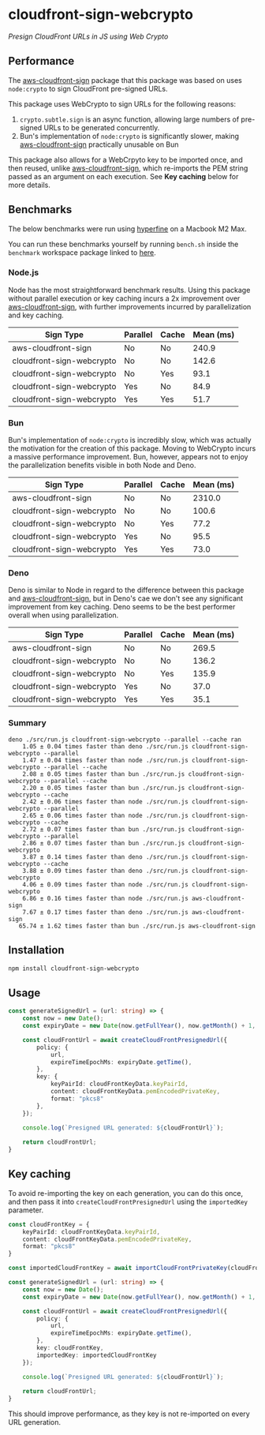 # cloudfront-sign-webcrypto
*Presign CloudFront URLs in JS using Web Crypto*

## Performance
The [aws-cloudfront-sign](https://github.com/jasonsims/aws-cloudfront-sign) package that this package was based on uses `node:crypto` to sign CloudFront pre-signed URLs.

This package uses WebCrypto to sign URLs for the following reasons:
1. `crypto.subtle.sign` is an async function, allowing large numbers of pre-signed URLs to be generated concurrently.
2. Bun's implementation of `node:crypto` is significantly slower, making [aws-cloudfront-sign](https://github.com/jasonsims/aws-cloudfront-sign) practically unusable on Bun

This package also allows for a WebCrpyto key to be imported once, and then reused, unlike [aws-cloudfront-sign](https://github.com/jasonsims/aws-cloudfront-sign), which re-imports the PEM string passed as an argument on each execution. See **Key caching** below for more details.

## Benchmarks
The below benchmarks were run using [hyperfine](https://github.com/sharkdp/hyperfine) on a Macbook M2 Max.

You can run these benchmarks yourself by running `bench.sh` inside the `benchmark` workspace package linked to [here](https://github.com/calasanmarko/cloudfront-sign-webcrypto/blob/main/packages/benchmark/bench.sh).

### Node.js
Node has the most straightforward benchmark results. Using this package without parallel execution or key caching incurs a 2x improvement over [aws-cloudfront-sign](https://github.com/jasonsims/aws-cloudfront-sign), with further improvements incurred by parallelization and key caching.

| Sign Type                  | Parallel | Cache | Mean (ms) |
|----------------------------|----------|-------|-----------|
| aws-cloudfront-sign        | No       | No    | 240.9     |
| cloudfront-sign-webcrypto  | No       | No    | 142.6     |
| cloudfront-sign-webcrypto  | No       | Yes   | 93.1      |
| cloudfront-sign-webcrypto  | Yes      | No    | 84.9      |
| cloudfront-sign-webcrypto  | Yes      | Yes   | 51.7      |

### Bun
Bun's implementation of `node:crypto` is incredibly slow, which was actually the motivation for the creation of this package. Moving to WebCrypto incurs a massive performance improvement. Bun, however, appears not to enjoy the parallelization benefits visible in both Node and Deno.

| Sign Type                  | Parallel | Cache | Mean (ms) |
|----------------------------|----------|-------|-----------|
| aws-cloudfront-sign        | No       | No    | 2310.0    |
| cloudfront-sign-webcrypto  | No       | No    | 100.6     |
| cloudfront-sign-webcrypto  | No       | Yes   | 77.2      |
| cloudfront-sign-webcrypto  | Yes      | No    | 95.5      |
| cloudfront-sign-webcrypto  | Yes      | Yes   | 73.0      |

### Deno
Deno is similar to Node in regard to the difference between this package and [aws-cloudfront-sign](https://github.com/jasonsims/aws-cloudfront-sign), but in Deno's cae we don't see any significant improvement from key caching. Deno seems to be the best performer overall when using parallelization.

| Sign Type                  | Parallel | Cache | Mean (ms) |
|----------------------------|----------|-------|-----------|
| aws-cloudfront-sign        | No       | No    | 269.5     |
| cloudfront-sign-webcrypto  | No       | No    | 136.2     |
| cloudfront-sign-webcrypto  | No       | Yes   | 135.9     |
| cloudfront-sign-webcrypto  | Yes      | No    | 37.0      |
| cloudfront-sign-webcrypto  | Yes      | Yes   | 35.1      |

### Summary
```
deno ./src/run.js cloudfront-sign-webcrypto --parallel --cache ran
    1.05 ± 0.04 times faster than deno ./src/run.js cloudfront-sign-webcrypto --parallel
    1.47 ± 0.04 times faster than node ./src/run.js cloudfront-sign-webcrypto --parallel --cache
    2.08 ± 0.05 times faster than bun ./src/run.js cloudfront-sign-webcrypto --parallel --cache
    2.20 ± 0.05 times faster than bun ./src/run.js cloudfront-sign-webcrypto --cache
    2.42 ± 0.06 times faster than node ./src/run.js cloudfront-sign-webcrypto --parallel
    2.65 ± 0.06 times faster than node ./src/run.js cloudfront-sign-webcrypto --cache
    2.72 ± 0.07 times faster than bun ./src/run.js cloudfront-sign-webcrypto --parallel
    2.86 ± 0.07 times faster than bun ./src/run.js cloudfront-sign-webcrypto
    3.87 ± 0.14 times faster than deno ./src/run.js cloudfront-sign-webcrypto --cache
    3.88 ± 0.09 times faster than deno ./src/run.js cloudfront-sign-webcrypto
    4.06 ± 0.09 times faster than node ./src/run.js cloudfront-sign-webcrypto
    6.86 ± 0.16 times faster than node ./src/run.js aws-cloudfront-sign
    7.67 ± 0.17 times faster than deno ./src/run.js aws-cloudfront-sign
   65.74 ± 1.62 times faster than bun ./src/run.js aws-cloudfront-sign
```

## Installation
```bash
npm install cloudfront-sign-webcrypto
```

## Usage
```ts
const generateSignedUrl = (url: string) => {
    const now = new Date();
    const expiryDate = new Date(now.getFullYear(), now.getMonth() + 1, 1);

    const cloudFrontUrl = await createCloudFrontPresignedUrl({
        policy: {
            url,
            expireTimeEpochMs: expiryDate.getTime(),
        },
        key: {
            keyPairId: cloudFrontKeyData.keyPairId,
            content: cloudFrontKeyData.pemEncodedPrivateKey,
            format: "pkcs8"
        },
    });

    console.log(`Presigned URL generated: ${cloudFrontUrl}`);
    
    return cloudFrontUrl;
}
```

## Key caching
To avoid re-importing the key on each generation, you can do this once, and then pass it into `createCloudFrontPresignedUrl` using the `importedKey` parameter.

```ts
const cloudFrontKey = {
    keyPairId: cloudFrontKeyData.keyPairId,
    content: cloudFrontKeyData.pemEncodedPrivateKey,
    format: "pkcs8"
}

const importedCloudFrontKey = await importCloudFrontPrivateKey(cloudFrontKey);

const generateSignedUrl = (url: string) => {
    const now = new Date();
    const expiryDate = new Date(now.getFullYear(), now.getMonth() + 1, 1);

    const cloudFrontUrl = await createCloudFrontPresignedUrl({
        policy: {
            url,
            expireTimeEpochMs: expiryDate.getTime(),
        },
        key: cloudFrontKey,
        importedKey: importedCloudFrontKey
    });

    console.log(`Presigned URL generated: ${cloudFrontUrl}`);
    
    return cloudFrontUrl;
}
```

This should improve performance, as they key is not re-imported on every URL generation.
